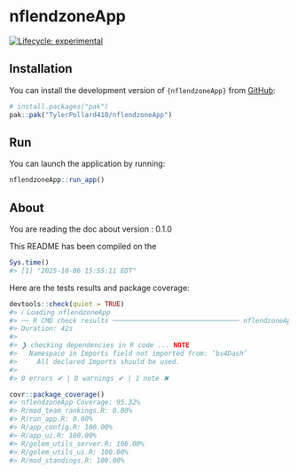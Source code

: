 
<!-- README.md is generated from README.Rmd. Please edit that file -->

# nflendzoneApp

<!-- badges: start -->

[![Lifecycle:
experimental](https://img.shields.io/badge/lifecycle-experimental-orange.svg)](https://lifecycle.r-lib.org/articles/stages.html#experimental)
<!-- [![Codecov test coverage](https://codecov.io/gh/TylerPollard410/nflendzoneApp/graph/badge.svg)](https://app.codecov.io/gh/TylerPollard410/nflendzoneApp?branch=main) -->
<!-- [![R-CMD-check](https://github.com/TylerPollard410/nflendzoneApp/actions/workflows/R-CMD-check.yaml/badge.svg)](https://github.com/TylerPollard410/nflendzoneApp/actions/workflows/R-CMD-check.yaml) -->
<!-- badges: end -->

## Installation

You can install the development version of `{nflendzoneApp}` from
[GitHub](https://github.com/TylerPollard410/nflendzoneApp):

``` r
# install.packages("pak")
pak::pak("TylerPollard410/nflendzoneApp")
```

## Run

You can launch the application by running:

``` r
nflendzoneApp::run_app()
```

## About

You are reading the doc about version : 0.1.0

This README has been compiled on the

``` r
Sys.time()
#> [1] "2025-10-06 15:55:11 EDT"
```

Here are the tests results and package coverage:

``` r
devtools::check(quiet = TRUE)
#> ℹ Loading nflendzoneApp
#> ── R CMD check results ──────────────────────────────── nflendzoneApp 0.1.0 ────
#> Duration: 42s
#> 
#> ❯ checking dependencies in R code ... NOTE
#>   Namespace in Imports field not imported from: ‘bs4Dash’
#>     All declared Imports should be used.
#> 
#> 0 errors ✔ | 0 warnings ✔ | 1 note ✖
```

``` r
covr::package_coverage()
#> nflendzoneApp Coverage: 95.32%
#> R/mod_team_rankings.R: 0.00%
#> R/run_app.R: 0.00%
#> R/app_config.R: 100.00%
#> R/app_ui.R: 100.00%
#> R/golem_utils_server.R: 100.00%
#> R/golem_utils_ui.R: 100.00%
#> R/mod_standings.R: 100.00%
```
